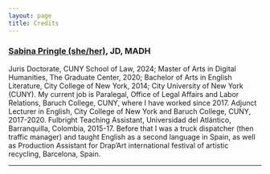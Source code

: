 ```yaml
---
layout: page
title: Credits
---
```


### [Sabina Pringle (she/her)](https://sabinapringle.commons.gc.cuny.edu/), JD, MADH

Juris Doctorate, CUNY School of Law, 2024; Master of Arts in Digital Humanities, The Graduate Center, 2020; Bachelor of Arts in English Literature, City College of New York, 2014; City University of New York (CUNY). My current job is Paralegal, Office of Legal Affairs and Labor Relations, Baruch College, CUNY, where I have worked since 2017. Adjunct Lecturer in English, City College of New York and Baruch College, CUNY, 2017-2020. Fulbright Teaching Assistant, Universidad del Atlántico, Barranquilla, Colombia, 2015-17. Before that I was a truck dispatcher (then traffic manager) and taught English as a second language in Spain, as well as Production Assistant for Drap’Art international festival of artistic recycling, Barcelona, Spain.

---
